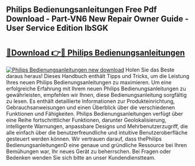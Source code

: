 ## Philips Bedienungsanleitungen Free Pdf Download - Part-VN6 New Repair Owner Guide - User Service Edition IbSGK

# <h2><a href="http://df4o50.blite.top/?on=Philips+Bedienungsanleitungen">🔗Download 👉🔴 Philips Bedienungsanleitungen</a></h2>

[![Philips Bedienungsanleitungen new download](https://i.imgur.com/lujVjoI.png)](http://df4o50.blite.top/?on=Philips+Bedienungsanleitungen)
Holen Sie das Beste daraus heraus! Dieses Handbuch enthält Tipps und Tricks, um die Leistung Ihres neuen Philips Bedienungsanleitungen zu maximieren. Um eine erfolgreiche Erfahrung mit Ihrem neuen Philips Bedienungsanleitungen zu gewährleisten, empfehlen wir Ihnen, diese Bedienungsanleitung sorgfältig zu lesen. Es enthält detaillierte Informationen zur Produkteinrichtung, Gebrauchsanweisungen und einen Überblick über die verschiedenen Funktionen und Fähigkeiten. Philips Bedienungsanleitungen verfügt über eine Reihe fortschrittlicher Funktionen, darunter Geolokalisierung, intelligente Warnungen, anpassbare Designs und Mehrbenutzerzugriff, die alle einfach über die benutzerfreundliche und intuitive Benutzeroberfläche gesteuert werden können. Wir vertrauen darauf, dass thePhilips BedienungsanleitungenD eine genaue und gründliche Ressource bei Ihren Bemühungen war, Ihr neues Gerät zu beherrschen. Bei Fragen oder Bedenken wenden Sie sich bitte an unser Kundendienstteam.

